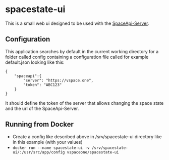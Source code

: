# spacestate-ui
This is a small web ui designed to be used with the [SpaceApi-Server](https://github.com/vspaceone/SpaceAPI-Server).

## Configuration
This application searches by default in the current working directory for a folder called config containing 
a configuration file called for example default.json looking like this:

```
{
    "spaceapi":{
        "server": "https://vspace.one",
        "token": "ABC123"
    }
}
```

It should define the token of the server that allows changing the space state and the url of the SpaceApi-Server.

## Running from Docker

* Create a config like described above in /srv/spacestate-ui directory like in this example (with your values)
* `docker run --name spacestate-ui -v /srv/spacestate-ui/:/usr/src/app/config vspaceone/spacestate-ui`